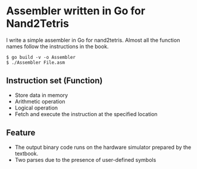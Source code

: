 # Assembler written in Go for Nand2Tetris

I write a simple assembler in Go for nand2tetris. Almost all the function names follow the instructions in the book.

```
$ go build -v -o Assembler
$ ./Assembler File.asm
```

## Instruction set (Function)

- Store data in memory
- Arithmetic operation
- Logical operation
- Fetch and execute the instruction at the specified location

## Feature

- The output binary code runs on the hardware simulator prepared by the textbook.
- Two parses due to the presence of user-defined symbols
